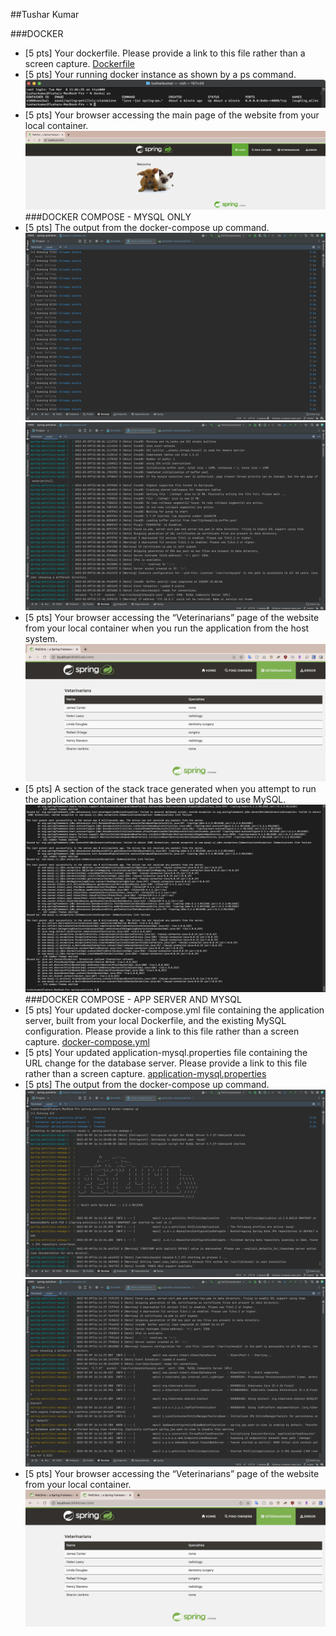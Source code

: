 ##Tushar Kumar

###DOCKER
- [5 pts] Your dockerfile. Please provide a link to this file rather than a screen capture.
[Dockerfile](spring-petclinic/https://github.com/tshrkmr/HW8/blob/master/spring-petclinic/Dockerfile)
- [5 pts] Your running docker instance as shown by a ps command.
![HW8_Docker_2](figures/Docker_2.png)
- [5 pts] Your browser accessing the main page of the website from your local container.
![HW8_Docker_3](figures/Docker_3.png)
###DOCKER COMPOSE - MYSQL ONLY
- [5 pts] The output from the docker-compose up command.
![HW8_DC_MySQL_1_1](figures/DC_MySQL_1_1.png)
![HW8_DC_MySQL_1_2](figures/DC_MySQL_1_2.png)
- [5 pts] Your browser accessing the “Veterinarians” page of the website from your local container when you run the application from the host system.
![HW8_DC_MySQL_2](figures/DC_MySQL_2.png)
- [5 pts] A section of the stack trace generated when you attempt to run the application container that has been updated to use MySQL. 
![HW8_DC_MySQL_3](figures/DC_MySQL_3.png)
###DOCKER COMPOSE - APP SERVER AND MYSQL
- [5 pts] Your updated docker-compose.yml file containing the application server, built from your local Dockerfile, and the existing MySQL configuration. Please provide a link to this file rather than a screen capture.
[docker-compose.yml](spring-petclinic/docker-compose.yml)
- [5 pts] Your updated application-mysql.properties file containing the URL change for the database server. Please provide a link to this file rather than a screen capture.
[application-mysql.properties](spring-petclinic/src/main/resources/application-mysql.properties)
- [5 pts] The output from the docker-compose up command.
![HW8_DC_AppServer_MySQL_3_1](figures/DC_AppServer_MySQL_3_1.png)
![HW8_DC_AppServer_MySQL_3_2](figures/DC_AppServer_MySQL_3_2.png)
- [5 pts] Your browser accessing the “Veterinarians” page of the website from your local container.
![HW8_DC_AppServer_MySQL_4](figures/DC_AppServer_MySQL_4.png)
